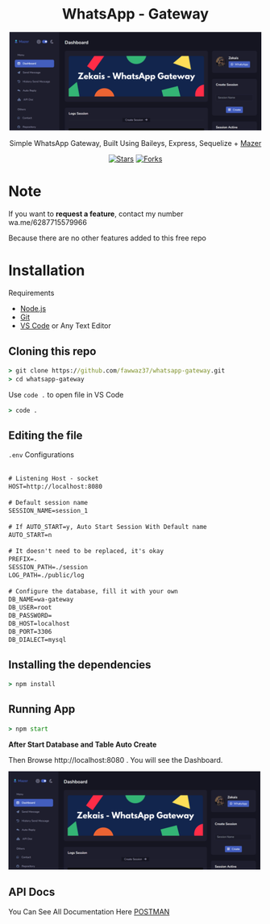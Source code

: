 <div align="center">

# **WhatsApp - Gateway**

<img src="./public/image/readme/dashboard.png" width="500" alt="Img Dashboard" >

Simple WhatsApp Gateway, Built Using Baileys, Express, Sequelize + [Mazer](https://github.com/zuramai/mazer)

</div>

<p align="center">
<a href="https://github.com/fawwaz37/whatsapp-gateway/stargazers" target="_blank"><img src="https://img.shields.io/github/stars/fawwaz37/whatsapp-gateway" alt="Stars" /></a>
<a href="https://github.com/fawwaz37/whatsapp-gateway/network/members" target="_blank"><img src="https://img.shields.io/github/forks/fawwaz37/whatsapp-gateway" alt="Forks" /></a>
</p>

# Note

If you want to **request a feature**, contact my number wa.me/6287715579966

Because there are no other features added to this free repo

# Installation

Requirements

-   [Node.js](https://nodejs.org/en/)
-   [Git](https://git-scm.com/downloads)
-   [VS Code](https://code.visualstudio.com/download) or Any Text Editor

## Cloning this repo

```cmd
> git clone https://github.com/fawwaz37/whatsapp-gateway.git
> cd whatsapp-gateway
```

Use `code .` to open file in VS Code

```cmd
> code .
```

## Editing the file

`.env` Configurations

```env

# Listening Host - socket
HOST=http://localhost:8080

# Default session name
SESSION_NAME=session_1

# If AUTO_START=y, Auto Start Session With Default name
AUTO_START=n

# It doesn't need to be replaced, it's okay
PREFIX=.
SESSION_PATH=./session
LOG_PATH=./public/log

# Configure the database, fill it with your own
DB_NAME=wa-gateway
DB_USER=root
DB_PASSWORD=
DB_HOST=localhost
DB_PORT=3306
DB_DIALECT=mysql

```

## Installing the dependencies

```cmd
> npm install
```

## Running App

```cmd
> npm start
```

**After Start Database and Table Auto Create**

Then Browse http://localhost:8080 . You will see the Dashboard.

<img src="./public/image/readme/dashboard.png" width="500" alt="Img Dashboard" >

## API Docs

You Can See All Documentation Here <a target="_blank" href="https://documenter.getpostman.com/view/16528402/VVXC3EjU">POSTMAN</a>
